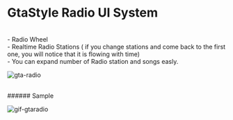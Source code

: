 # GtaStyle Radio UI System
<br>
- Radio Wheel<br>
- Realtime Radio Stations ( if you change stations and come back to the first one, you will notice that it is flowing with time)<br>
- You can expand number of Radio station  and songs easly.<br>

![gta-radio](https://user-images.githubusercontent.com/29523816/37522730-e4e1b55e-2935-11e8-832c-983d88b85031.png)

<br>
###### Sample  
<br>

![gif-gtaradio](https://user-images.githubusercontent.com/29523816/38816294-709f8d16-419e-11e8-87c3-843b9e9af8ff.gif)


